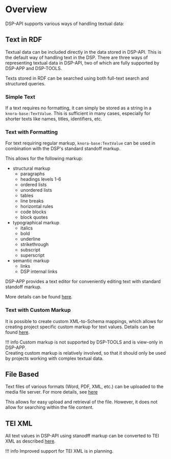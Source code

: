 # Overview

DSP-API supports various ways of handling textual data:


## Text in RDF

Textual data can be included directly in the data stored in DSP-API. 
This is the default way of handling text in the DSP. 
There are three ways of representing textual data in DSP-API,
two of which are fully supported by DSP-APP and DSP-TOOLS.

Texts stored in RDF can be searched using both full-text search and structured queries.

### Simple Text

If a text requires no formatting, it can simply be stored as a string in a `knora-base:TextValue`. 
This is sufficient in many cases, especially for shorter texts like names, titles, identifiers, etc.


### Text with Formatting

For text requiring regular markup, `knora-base:TextValue` can be used 
in combination with the DSP's standard standoff markup.

This allows for the following markup:

- structural markup
    - paragraphs
    - headings levels 1-6
    - ordered lists
    - unordered lists
    - tables
    - line breaks
    - horizontal rules
    - code blocks
    - block quotes
- typographical markup
    - italics
    - bold
    - underline
    - strikethrough
    - subscript
    - superscript
- semantic markup
    - links
    - DSP internal links

DSP-APP provides a text editor for conveniently editing text with standard standoff markup.

More details can be found [here](standard-standoff.md).


### Text with Custom Markup

It is possible to create custom XML-to-Schema mappings,
which allows for creating project specific custom markup for text values. 
Details can be found [here](custom-standoff.md).

!!! info
    Custom markup is not supported by DSP-TOOLS and is view-only in DSP-APP.  
    Creating custom markup is relatively involved, 
    so that it should only be used by projects working with complex textual data.


## File Based

Text files of various formats (Word, PDF, XML, etc.) can be uploaded to the media file server. 
For more details, see [here](../../../01-introduction/file-formats.md)

This allows for easy upload and retrieval of the file. 
However, it does not allow for searching within the file content.


## TEI XML

All text values in DSP-API using stanodff markup can be converted to TEI XML as described [here](tei-xml.md).

!!! info
    Improved support for TEI XML is in planning.
